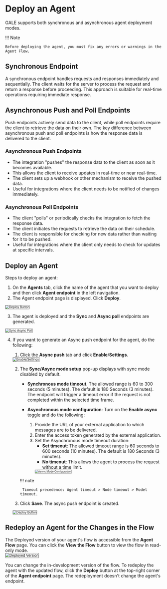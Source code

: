 # Deploy an Agent

GALE supports both synchronous and asynchronous agent deployment modes.

!!! Note

    Before deploying the agent, you must fix any errors or warnings in the Agent Flow.

## Synchronous Endpoint

A synchronous endpoint handles requests and responses immediately and sequentially. The client waits for the server to process the request and return a response before proceeding. This approach is suitable for real-time operations requiring immediate response.

## Asynchronous Push and Poll Endpoints

Push endpoints actively send data to the client, while poll endpoints require the client to retrieve the data on their own. The key difference between asynchronous push and poll endpoints is how the response data is delivered to the client.

### Asynchronous Push Endpoints

* The integration "pushes" the response data to the client as soon as it becomes available.
* This allows the client to receive updates in real-time or near real-time.
* The client sets up a webhook or other mechanism to receive the pushed data.
* Useful for integrations where the client needs to be notified of changes immediately.

### Asynchronous Poll Endpoints

* The client "polls" or periodically checks the integration to fetch the response data.
* The client initiates the requests to retrieve the data on their schedule.
* The client is responsible for checking for new data rather than waiting for it to be pushed.
* Useful for integrations where the client only needs to check for updates at specific intervals.

## Deploy an Agent

Steps to deploy an agent:

1. On the **Agents** tab, click the name of the agent that you want to deploy and then click **Agent endpoint** in the left navigation.
2. The Agent endpoint page is displayed. Click **Deploy**.  
<img src="../images/deploy-enpoint-page.png" alt="Deploy Button" title="Deploy Button" style="border: 1px solid gray; zoom:70%;">

3. The agent is deployed and the **Sync** and **Async poll** endpoints are generated.  
<img src="../images/sync-async-poll.gif" alt="Sync Async Poll" title="Sync Async Poll" style="border: 1px solid gray; zoom:70%;">

4. If you want to generate an Async push endpoint for the agent, do the following:
    1. Click the **Async push** tab and click **Enable**/**Settings**.  
    <img src="../images/enable-settings.png" alt="Enable/Settings" title="Enable/Settings" style="border: 1px solid gray; zoom:70%;">

    2. The **Sync/Async mode setup** pop-up displays with sync mode disabled by default.
        * **Synchronous mode timeout**. The allowed range is 60 to 300 seconds (5 minutes). The default is 180 Seconds (3 minutes). The endpoint will trigger a timeout error if the request is not completed within the selected time frame.  

        * **Asynchronous mode configuration**: Turn on the **Enable async** toggle and do the following:

            1. Provide the URL of your external application to which messages are to be delivered. 
            2. Enter the access token generated by the external application.
            3. Set the Asynchronous mode timeout duration: 
                * **Set timeout**: The allowed timeout range is 60 seconds to 600 seconds (10 minutes). The default is 180 Seconds (3 minutes). 
                * **No timeout**: This allows the agent to process the request without a time limit.  
                <img src="../images/async-mode-configuration.png" alt="Async Mode Configuration" title="Async Mode Configuration" style="border: 1px solid gray; zoom:60%;">
           
        !!! note

            Timeout precedence: Agent timeout > Node timeout > Model timeout.

    4. Click **Save**. The async push endpoint is created.  
    <img src="../images/async-push-endpoint.png" alt="Deploy Button" title="Deploy Button" style="border: 1px solid gray; zoom:70%;">

## Redeploy an Agent for the Changes in the Flow

The Deployed version of your agent's flow is accessible from the **Agent Flow** page. You can click the **View the Flow** button to view the flow in read-only mode.  
<img src="../images/deployed-version.png" alt="Deployed Version" title="Deployed Version" style="border: 1px solid gray; zoom:80%;">

You can change the in-development version of the flow. To redeploy the agent with the updated flow, click the **Deploy** button at the top-right corner of the **Agent endpoint** page. The redeployment doesn't change the agent's endpoint.